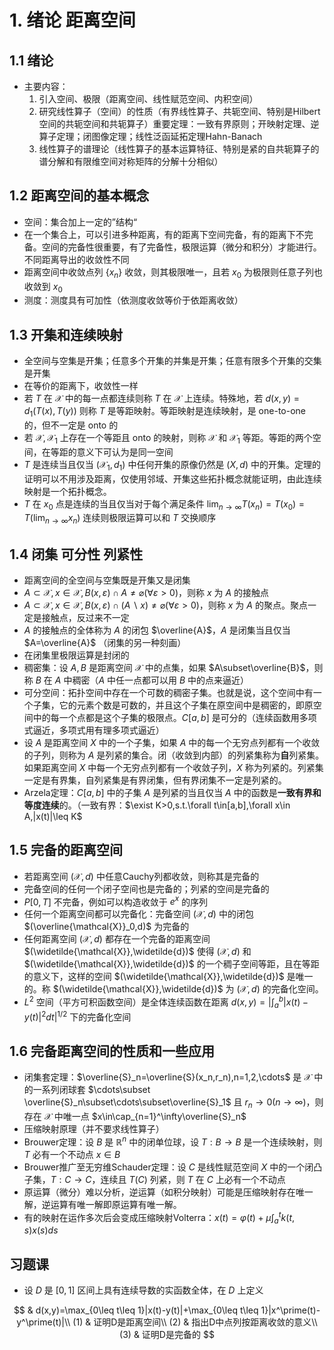 # 1. 绪论 距离空间

## 1.1 绪论

- 主要内容：
  1. 引入空间、极限（距离空间、线性赋范空间、内积空间）
  2. 研究线性算子（空间）的性质（有界线性算子、共轭空间、特别是Hilbert空间的共轭空间和共轭算子）重要定理：一致有界原则；开映射定理、逆算子定理；闭图像定理；线性泛函延拓定理Hahn-Banach
  3. 线性算子的谱理论（线性算子的基本运算特征、特别是紧的自共轭算子的谱分解和有限维空间对称矩阵的分解十分相似）

## 1.2 距离空间的基本概念

- 空间：集合加上一定的”结构“
- 在一个集合上，可以引进多种距离，有的距离下空间完备，有的距离下不完备。空间的完备性很重要，有了完备性，极限运算（微分和积分）才能进行。不同距离导出的收敛性不同
- 距离空间中收敛点列 $\{x_n\}$ 收敛，则其极限唯一，且若 $x_0$ 为极限则任意子列也收敛到 $x_0$
- 测度：测度具有可加性（依测度收敛等价于依距离收敛）

## 1.3 开集和连续映射

- 全空间与空集是开集；任意多个开集的并集是开集；任意有限多个开集的交集是开集
- 在等价的距离下，收敛性一样
- 若 $T$ 在 $\mathcal{X}$ 中的每一点都连续则称 $T$ 在 $\mathcal{X}$ 上连续。特殊地，若 $d(x,y)=d_1(T(x),T(y))$ 则称 $T$ 是等距映射。等距映射是连续映射，是 one-to-one 的，但不一定是 onto 的
- 若 $\mathcal{X},\mathcal{X}_1$ 上存在一个等距且 onto 的映射，则称 $\mathcal{X}$ 和 $\mathcal{X}_1$ 等距。等距的两个空间，在等距的意义下可认为是同一空间
- $T$ 是连续当且仅当 $(\mathcal{X}_1,d_1)$ 中任何开集的原像仍然是 $(X,d)$ 中的开集。定理的证明可以不用涉及距离，仅使用邻域、开集这些拓扑概念就能证明，由此连续映射是一个拓扑概念。
- $T$ 在 $x_0$ 点是连续的当且仅当对于每个满足条件 $\lim_{n\to\infty}T(x_n)=T(x_0)=T(\lim_{n\to\infty}x_n)$ 连续则极限运算可以和 $T$ 交换顺序

## 1.4 闭集 可分性 列紧性

- 距离空间的全空间与空集既是开集又是闭集
- $A\subset \mathcal{X},x\in\mathcal{X},B(x,\varepsilon)\cap A\not=\varnothing(\forall\varepsilon>0)$，则称 $x$ 为 $A$ 的接触点
- $A\subset \mathcal{X},x\in\mathcal{X},B(x,\varepsilon)\cap (A\backslash x)\not=\varnothing(\forall\varepsilon>0)$，则称 $x$ 为 $A$ 的聚点。聚点一定是接触点，反过来不一定
- $A$ 的接触点的全体称为 $A$ 的闭包 $\overline{A}$，$A$ 是闭集当且仅当 $A=\overline{A}$ （闭集的另一种刻画）
- 在闭集里极限运算是封闭的
- 稠密集：设 $A,B$ 是距离空间 $\mathcal{X}$ 中的点集，如果 $A\subset\overline{B}$，则称 $B$ 在 $A$ 中稠密（$A$ 中任一点都可以用 $B$ 中的点来逼近）
- 可分空间：拓扑空间中存在一个可数的稠密子集。也就是说，这个空间中有一个子集，它的元素个数是可数的，并且这个子集在原空间中是稠密的，即原空间中的每一个点都是这个子集的极限点。$C[a,b]$ 是可分的（连续函数用多项式逼近，多项式用有理多项式逼近）
- 设 $A$ 是距离空间 $X$ 中的一个子集，如果 $A$ 中的每一个无穷点列都有一个收敛的子列，则称为 $A$ 是列紧的集合。闭（收敛到内部）的列紧集称为**自**列紧集。如果距离空间 $X$ 中每一个无穷点列都有一个收敛子列，$X$ 称为列紧的。列紧集一定是有界集，自列紧集是有界闭集，但有界闭集不一定是列紧的。
- Arzela定理：$C[a,b]$ 中的子集 $A$ 是列紧的当且仅当 $A$ 中的函数是**一致有界和等度连续**的。（一致有界：$\exist K>0,s.t.\forall t\in[a,b],\forall x\in A,|x(t)|\leq K$

## 1.5 完备的距离空间

- 若距离空间 $(\mathcal{X},d)$ 中任意Cauchy列都收敛，则称其是完备的
- 完备空间的任何一个闭子空间也是完备的；列紧的空间是完备的
- $P[0,T]$ 不完备，例如可以构造收敛于 $e^x$ 的序列
- 任何一个距离空间都可以完备化：完备空间 $(\mathcal{X},d)$ 中的闭包 $(\overline{\mathcal{X}}_0,d)$ 为完备的
- 任何距离空间 $(\mathcal{X},d)$ 都存在一个完备的距离空间 $(\widetilde{\mathcal{X}},\widetilde{d})$ 使得 $(\mathcal{X},d)$ 和 $(\widetilde{\mathcal{X}},\widetilde{d})$ 的一个稠子空间等距，且在等距的意义下，这样的空间 $(\widetilde{\mathcal{X}},\widetilde{d})$ 是唯一的。称 $(\widetilde{\mathcal{X}},\widetilde{d})$ 为 $(\mathcal{X},d)$ 的完备化空间。
- $L^2$ 空间（平方可积函数空间）是全体连续函数在距离 $d(x,y)=|\int_a^b|x(t)-y(t)|^2dt|^{1/2}$ 下的完备化空间

## 1.6 完备距离空间的性质和一些应用

- 闭集套定理：$\overline{S}_n=\overline{S}(x_n,r_n),n=1,2,\cdots$ 是 $\mathcal{X}$ 中的一系列闭球套 $\cdots\subset \overline{S}_n\subset\cdots\subset\overline{S}_1$ 且 $r_n\to0(n\to\infty)$，则存在 $\mathcal{X}$ 中唯一点 $x\in\cap_{n=1}^\infty\overline{S}_n$
- 压缩映射原理（并不要求线性算子）
- Brouwer定理：设 $B$ 是 $\mathbb{R}^n$ 中的闭单位球，设 $T:B\to B$ 是一个连续映射，则 $T$ 必有一个不动点 $x\in B$
- Brouwer推广至无穷维Schauder定理：设 $C$ 是线性赋范空间 $X$ 中的一个闭凸子集，$T:C\to C$，连续且 $T(C)$ 列紧，则 $T$ 在 $C$ 上必有一个不动点
- 原运算（微分）难以分析，逆运算（如积分映射）可能是压缩映射存在唯一解，逆运算有唯一解即原运算有唯一解。
- 有的映射在运作多次后会变成压缩映射Volterra：$x(t)=\varphi(t)+\mu \int_a^t k(t, s) x(s) d s$

## 习题课

- 设 $D$ 是 $[0,1]$ 区间上具有连续导数的实函数全体，在 $D$ 上定义

$$
& d(x,y)=\max_{0\leq t\leq 1}|x(t)-y(t)|+\max_{0\leq t\leq 1}|x^\prime(t)-y^\prime(t)|\\
(1) & 证明D是距离空间\\
(2) & 指出D中点列按距离收敛的意义\\
(3) & 证明D是完备的
$$

